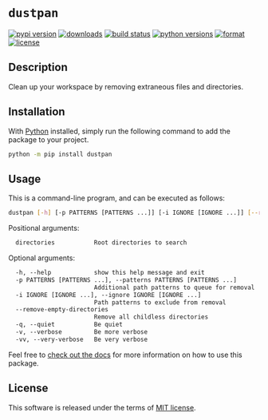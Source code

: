 # `dustpan`

[![pypi version](https://img.shields.io/pypi/v/dustpan.svg?style=flat)](https://pypi.org/pypi/dustpan/)
[![downloads](https://pepy.tech/badge/dustpan)](https://pepy.tech/project/dustpan)
[![build status](https://github.com/dawsonbooth/dustpan/workflows/build/badge.svg)](https://github.com/dawsonbooth/dustpan/actions?workflow=build)
[![python versions](https://img.shields.io/pypi/pyversions/dustpan.svg?style=flat)](https://pypi.org/pypi/dustpan/)
[![format](https://img.shields.io/pypi/format/dustpan.svg?style=flat)](https://pypi.org/pypi/dustpan/)
[![license](https://img.shields.io/pypi/l/dustpan.svg?style=flat)](https://github.com/dawsonbooth/dustpan/blob/master/LICENSE)

## Description

Clean up your workspace by removing extraneous files and directories.

## Installation

With [Python](https://www.python.org/downloads/) installed, simply run the following command to add the package to your project.

```bash
python -m pip install dustpan
```

## Usage

This is a command-line program, and can be executed as follows:

```bash
dustpan [-h] [-p PATTERNS [PATTERNS ...]] [-i IGNORE [IGNORE ...]] [--remove-empty-directories] [-q | -v | -vv] directories [directories ...]
```

Positional arguments:

```txt
  directories           Root directories to search
```

Optional arguments:

```txt
  -h, --help            show this help message and exit
  -p PATTERNS [PATTERNS ...], --patterns PATTERNS [PATTERNS ...]
                        Additional path patterns to queue for removal
  -i IGNORE [IGNORE ...], --ignore IGNORE [IGNORE ...]
                        Path patterns to exclude from removal
  --remove-empty-directories
                        Remove all childless directories
  -q, --quiet           Be quiet
  -v, --verbose         Be more verbose
  -vv, --very-verbose   Be very verbose
```

Feel free to [check out the docs](https://dawsonbooth.github.io/dustpan/) for more information on how to use this package.

## License

This software is released under the terms of [MIT license](LICENSE).
